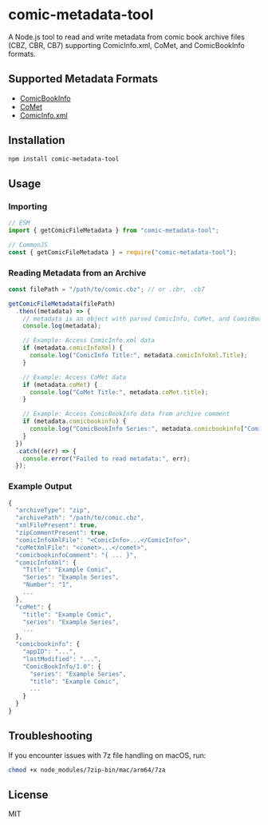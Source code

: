 # comic-metadata-tool

A Node.js tool to read and write metadata from comic book archive files (CBZ, CBR, CB7) supporting ComicInfo.xml, CoMet, and ComicBookInfo formats.

## Supported Metadata Formats

- [ComicBookInfo](https://code.google.com/archive/p/comicbookinfo/wikis/Example.wiki)
- [CoMet](https://www.denvog.com/comet/comet-specification/)
- [ComicInfo.xml](https://github.com/anansi-project/comicinfo/blob/main/schema/v2.0/ComicInfo.xsd)

## Installation

```sh
npm install comic-metadata-tool
```

## Usage

### Importing
```js
// ESM
import { getComicFileMetadata } from "comic-metadata-tool";

// CommonJS
const { getComicFileMetadata } = require("comic-metadata-tool");
```

### Reading Metadata from an Archive

```js
const filePath = "/path/to/comic.cbz"; // or .cbr, .cb7

getComicFileMetadata(filePath)
  .then((metadata) => {
    // metadata is an object with parsed ComicInfo, CoMet, and ComicBookInfo if present
    console.log(metadata);

    // Example: Access ComicInfo.xml data
    if (metadata.comicInfoXml) {
      console.log("ComicInfo Title:", metadata.comicInfoXml.Title);
    }

    // Example: Access CoMet data
    if (metadata.coMet) {
      console.log("CoMet Title:", metadata.coMet.title);
    }

    // Example: Access ComicBookInfo data from archive comment
    if (metadata.comicbookinfo) {
      console.log("ComicBookInfo Series:", metadata.comicbookinfo["ComicBookInfo/1.0"].series);
    }
  })
  .catch((err) => {
    console.error("Failed to read metadata:", err);
  });
```

### Example Output
```js
{
  "archiveType": "zip",
  "archivePath": "/path/to/comic.cbz",
  "xmlFilePresent": true,
  "zipCommentPresent": true,
  "comicInfoXmlFile": "<ComicInfo>...</ComicInfo>",
  "coMetXmlFile": "<comet>...</comet>",
  "comicbookinfoComment": "{ ... }",
  "comicInfoXml": {
    "Title": "Example Comic",
    "Series": "Example Series",
    "Number": "1",
    ...
  },
  "coMet": {
    "title": "Example Comic",
    "series": "Example Series",
    ...
  },
  "comicbookinfo": {
    "appID": "...",
    "lastModified": "...",
    "ComicBookInfo/1.0": {
      "series": "Example Series",
      "title": "Example Comic",
      ...
    }
  }
}
```

## Troubleshooting

If you encounter issues with 7z file handling on macOS, run:
```sh
chmod +x node_modules/7zip-bin/mac/arm64/7za
```

## License

MIT